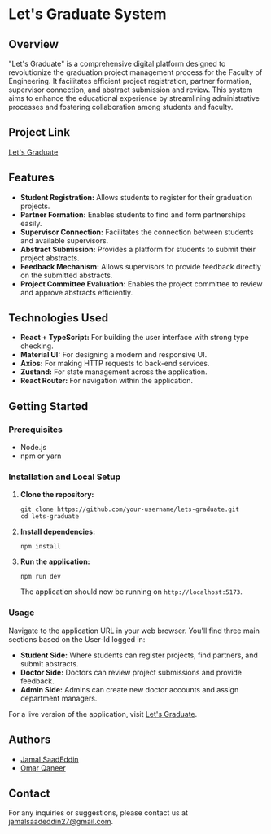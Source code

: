 # Let's Graduate System

## Overview
"Let's Graduate" is a comprehensive digital platform designed to revolutionize the graduation project management process for the Faculty of Engineering. It facilitates efficient project registration, partner formation, supervisor connection, and abstract submission and review. This system aims to enhance the educational experience by streamlining administrative processes and fostering collaboration among students and faculty.

## Project Link
[Let's Graduate](https://lets-graduate.netlify.app/)

## Features
- **Student Registration:** Allows students to register for their graduation projects.
- **Partner Formation:** Enables students to find and form partnerships easily.
- **Supervisor Connection:** Facilitates the connection between students and available supervisors.
- **Abstract Submission:** Provides a platform for students to submit their project abstracts.
- **Feedback Mechanism:** Allows supervisors to provide feedback directly on the submitted abstracts.
- **Project Committee Evaluation:** Enables the project committee to review and approve abstracts efficiently.

## Technologies Used
- **React + TypeScript:** For building the user interface with strong type checking.
- **Material UI:** For designing a modern and responsive UI.
- **Axios:** For making HTTP requests to back-end services.
- **Zustand:** For state management across the application.
- **React Router:** For navigation within the application.

## Getting Started

### Prerequisites
- Node.js
- npm or yarn

### Installation and Local Setup
1. **Clone the repository:**
   ```
   git clone https://github.com/your-username/lets-graduate.git
   cd lets-graduate
   ```

2. **Install dependencies:**
   ```
   npm install
   ```

3. **Run the application:**
   ```
   npm run dev
   ```
   
   The application should now be running on `http://localhost:5173`.

### Usage
Navigate to the application URL in your web browser. You'll find three main sections based on the User-Id logged in:
- **Student Side:** Where students can register projects, find partners, and submit abstracts.
- **Doctor Side:** Doctors can review project submissions and provide feedback.
- **Admin Side:** Admins can create new doctor accounts and assign department managers.

For a live version of the application, visit [Let's Graduate](https://lets-graduate.netlify.app/).

## Authors
- [Jamal SaadEddin](https://github.com/Jamal-SaadEddin)
- [Omar Qaneer](https://github.com/Omar-Qaneer)

## Contact
For any inquiries or suggestions, please contact us at jamalsaadeddin27@gmail.com.

